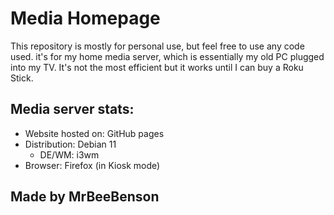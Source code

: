 # Media Homepage
This repository is mostly for personal use, but feel free to use any code used. it's for my home media server, which is essentially my old PC plugged into my TV. It's not the most efficient but it works until I can buy a Roku Stick. 

## Media server stats:
- Website hosted on: GitHub pages
- Distribution: Debian 11
  - DE/WM: i3wm
- Browser: Firefox (in Kiosk mode)

## Made by MrBeeBenson
